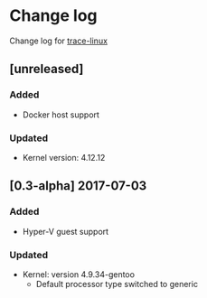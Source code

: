 # Change log
Change log for [trace-linux](https://github.com/dogoncouch/trace-linux)

## [unreleased]
### Added
- Docker host support

### Updated
- Kernel version: 4.12.12

## [0.3-alpha] 2017-07-03
### Added
- Hyper-V guest support

### Updated
- Kernel: version 4.9.34-gentoo
    - Default processor type switched to generic

